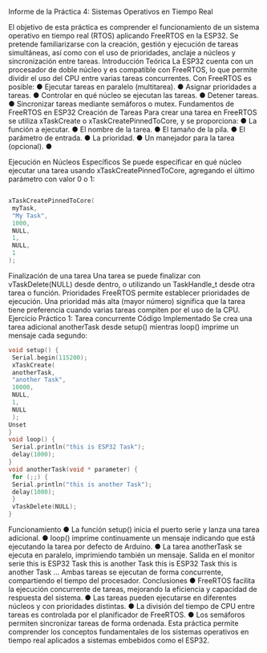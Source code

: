 Informe de la Práctica 4: Sistemas Operativos en Tiempo Real

El objetivo de esta práctica es comprender el funcionamiento de un sistema operativo en tiempo real (RTOS)
aplicando FreeRTOS en la ESP32. Se pretende familiarizarse con la creación, gestión y ejecución de tareas
simultáneas, así como con el uso de prioridades, anclaje a núcleos y sincronización entre tareas.
Introducción Teórica
La ESP32 cuenta con un procesador de doble núcleo y es compatible con FreeRTOS, lo que permite dividir el uso
del CPU entre varias tareas concurrentes. Con FreeRTOS es posible:
● Ejecutar tareas en paralelo (multitarea).
● Asignar prioridades a tareas.
● Controlar en qué núcleo se ejecutan las tareas.
● Detener tareas.
● Sincronizar tareas mediante semáforos o mutex.
Fundamentos de FreeRTOS en ESP32
Creación de Tareas
Para crear una tarea en FreeRTOS se utiliza xTaskCreate o xTaskCreatePinnedToCore, y se proporciona:
● La función a ejecutar.
● El nombre de la tarea.
● El tamaño de la pila.
● El parámetro de entrada.
● La prioridad.
● Un manejador para la tarea (opcional).
●

Ejecución en Núcleos Específicos
Se puede especificar en qué núcleo ejecutar una tarea usando xTaskCreatePinnedToCore, agregando el último
parámetro con valor 0 o 1:
```cpp

xTaskCreatePinnedToCore(
 myTask,
 "My Task",
 1000,
 NULL,
 1,
 NULL,
 1
);
```
Finalización de una tarea
Una tarea se puede finalizar con vTaskDelete(NULL) desde dentro, o utilizando un TaskHandle_t desde otra
tarea o función.
Prioridades
FreeRTOS permite establecer prioridades de ejecución. Una prioridad más alta (mayor número) significa que la tarea
tiene preferencia cuando varias tareas compiten por el uso de la CPU.
Ejercicio Práctico 1: Tarea concurrente
Código Implementado
Se crea una tarea adicional anotherTask desde setup() mientras loop() imprime un mensaje cada segundo:
```cpp
void setup() {
 Serial.begin(115200);
 xTaskCreate(
 anotherTask,
 "another Task",
 10000,
 NULL,
 1,
 NULL
 );
Unset
}
void loop() {
 Serial.println("this is ESP32 Task");
 delay(1000);
}
void anotherTask(void * parameter) {
 for (;;) {
 Serial.println("this is another Task");
 delay(1000);
 }
 vTaskDelete(NULL);
}
```
Funcionamiento
● La función setup() inicia el puerto serie y lanza una tarea adicional.
● loop() imprime continuamente un mensaje indicando que está ejecutando la tarea por defecto de Arduino.
● La tarea anotherTask se ejecuta en paralelo, imprimiendo también un mensaje.
Salida en el monitor serie
this is ESP32 Task
this is another Task
this is ESP32 Task
this is another Task
...
Ambas tareas se ejecutan de forma concurrente, compartiendo el tiempo del procesador.
Conclusiones
● FreeRTOS facilita la ejecución concurrente de tareas, mejorando la eficiencia y capacidad de respuesta del
sistema.
● Las tareas pueden ejecutarse en diferentes núcleos y con prioridades distintas.
● La división del tiempo de CPU entre tareas es controlada por el planificador de FreeRTOS.
● Los semáforos permiten sincronizar tareas de forma ordenada.
Esta práctica permite comprender los conceptos fundamentales de los sistemas operativos en tiempo real aplicados
a sistemas embebidos como el ESP32.
